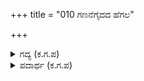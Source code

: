 +++
title = "010 ಗಣನೆಗೈದದ ಹೆಗಲ"

+++

<details><summary>ಗದ್ಯ (ಕ.ಗ.ಪ) </summary>

10. ಯಾರನ್ನೂ ಲೆಕ್ಕಿಸದ, ಹೆಗಲ ಮೇಲೆ ದೊಡ್ಡ ಆಯುಧಗಳನ್ನು ಹೊತ್ತಿರುವ, ಚಿನ್ನದ ಕಾಂತಿ ಹೊರಹೊಮ್ಮಿಸುತ್ತಿರುವ ಶಿರಸ್ತ್ರಾಣಗಳನ್ನು ಹೊಂದಿ, ಕಾಂತಿಯುಕ್ತ ಸರಪಳಿಗಳಿಂದ ಕೂಡಿ, ಕೆಂಡ ಕಾರುತ್ತಿರುವ ಕಣ್ಣುಗಳನ್ನು ಹೊಂದಿರುವ (ಉರಿ) ಮುಖವುಳ್ಳವರಾಗಿ ಗುಂಪು ಗುಂಪಾದ ರಥಗಳಲ್ಲಿ ಗುಂಪು ಕೂಡಿರುವ ಅವರೆಲ್ಲರೂ ಮಾದ್ರೇಶನ ಕಡೆಯವರು, ಇತ್ತ ಸೇರಿರುವ ಒಂದು ಅಕ್ಷೋಹಿಣಿ, ಸೇನೆಯನ್ನು ಗಮನಿಸು, ಅರ್ಜುನಾ".
</details>

<details><summary>ಪದಾರ್ಥ (ಕ.ಗ.ಪ) </summary>

ಕೆಂಪಿನಾಲಿಗಳು-ಕೆಂಪಾದ ಕಣ್ಣುಗುಡ್ಡೆಗಳು,  ನೇಣು-ಸರಪಳಿ
</details>
